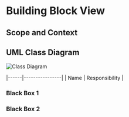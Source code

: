 # Building Block View

## Scope and Context

## UML Class Diagram

![Class Diagram](images/target/kp-commons-sms77.urm.png "Class Diagram DNB Lookup")

|------|----------------|
| Name | Responsibility |

### Black Box 1

### Black Box 2
